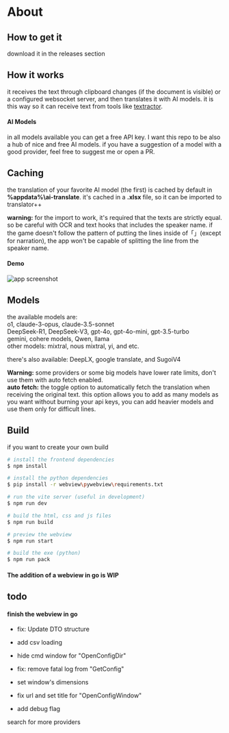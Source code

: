 # About

## How to get it
download it in the releases section

## How it works
it receives the text through clipboard changes (if the document is visible) or a configured websocket server, and then translates it with AI models. it is this way so it can receive text from tools like [textractor](https://github.com/Artikash/Textractor).

#### AI Models
in all models available you can get a free API key. I want this repo to be also a hub of nice and free AI models. if you have a suggestion of a model with a good provider, feel free to suggest me or open a PR.

## Caching
the translation of your favorite AI model (the first) is cached by default in **%appdata%\ai-translate**. it's cached in a **.xlsx** file, so it can be imported to translator++

**warning:** for the import to work, it's required that the texts are strictly equal. so be careful with OCR and text hooks that includes the speaker name. if the game doesn't follow the pattern of putting the lines inside of「」(except for narration), the app won't be capable of splitting the line from the speaker name.

#### Demo
![app screenshot](https://raw.githubusercontent.com/rafael-vasconcellos/ai-translate/refs/heads/page/screenshot-01.png)

## Models
the available models are:  
o1, claude-3-opus, claude-3.5-sonnet  
DeepSeek-R1, DeepSeek-V3, gpt-4o, gpt-4o-mini, gpt-3.5-turbo  
gemini, cohere models, Qwen, llama  
other models: mixtral, nous mixtral, yi, and etc.  

there's also available: DeepLX, google translate, and SugoiV4

**Warning:** some providers or some big models have lower rate limits, don't use them with auto fetch enabled.  
**auto fetch:** the toggle option to automatically fetch the translation when receiving the original text. this option allows you to add as many models as you want without burning your api keys, you can add heavier models and use them only for difficult lines.  


## Build
if you want to create your own build

```bash
# install the frontend dependencies
$ npm install

# install the python dependencies
$ pip install -r webview\pywebview\requirements.txt

# run the vite server (useful in development)
$ npm run dev

# build the html, css and js files
$ npm run build

# preview the webview
$ npm run start

# build the exe (python)
$ npm run pack
```

#### The addition of a webview in go is WIP

## todo

#### finish the webview in go  
- fix: Update DTO structure
- add csv loading  
- hide cmd window for "OpenConfigDir"  
- fix: remove fatal log from "GetConfig"  

- set window's dimensions  
- fix url and set title for "OpenConfigWindow"  
- add debug flag  

search for more providers
